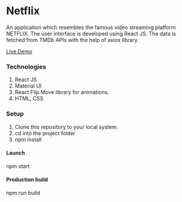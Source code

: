 # Netflix

An application which resembles the famous video streaming platform NETFLIX. The user interface is developed using React JS. The data is fetched from TMDb APIs with the help of axios library.

[Live Demo](https://netflix-clone-394dc.web.app)

### Technologies

1. React JS
2. Material UI
3. React Flip Move library for animations.
4. HTML, CSS

### Setup

1. Clone this repository to your local system.
2. cd into the project folder
3. npm install

#### Launch

npm start

#### Production build

npm run build
